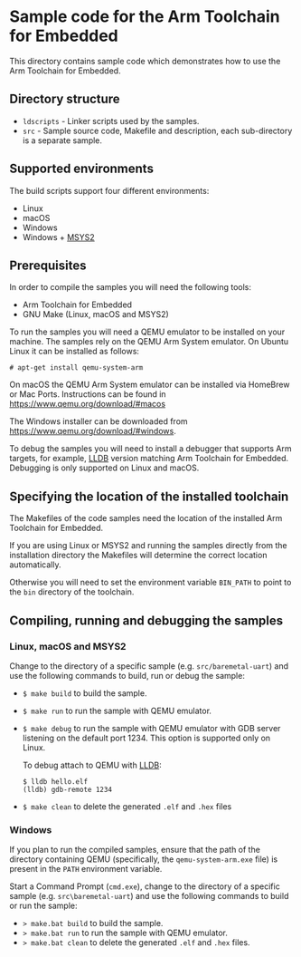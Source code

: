 # Sample code for the Arm Toolchain for Embedded

This directory contains sample code which demonstrates how to use the Arm
Toolchain for Embedded.

## Directory structure

* `ldscripts` - Linker scripts used by the samples.
* `src` - Sample source code, Makefile and description, each sub-directory is a
  separate sample.

## Supported environments

The build scripts support four different environments:
* Linux
* macOS
* Windows
* Windows + [MSYS2](https://www.msys2.org/)

## Prerequisites

In order to compile the samples you will need the following tools:
* Arm Toolchain for Embedded
* GNU Make (Linux, macOS and MSYS2)

To run the samples you will need a QEMU emulator to be installed on your
machine. The samples rely on
the QEMU Arm System emulator. On Ubuntu Linux it can be installed as follows:

```
# apt-get install qemu-system-arm
```

On macOS the QEMU Arm System emulator can be installed via HomeBrew or
Mac Ports. Instructions can be found in
https://www.qemu.org/download/#macos

The Windows installer can be downloaded from
https://www.qemu.org/download/#windows.

To debug the samples you will need to install a debugger
that supports Arm targets, for example,
[LLDB](https://lldb.llvm.org/) version matching Arm Toolchain for Embedded.
Debugging is only supported on Linux and macOS.

## Specifying the location of the installed toolchain

The Makefiles of the code samples need the location of the installed Arm
Toolchain for Embedded.

If you are using Linux or MSYS2 and running the samples directly from the
installation directory the Makefiles will determine the correct location
automatically.

Otherwise you will need to set the environment variable ``BIN_PATH`` to point
to the ``bin`` directory of the toolchain.

## Compiling, running and debugging the samples

### Linux, macOS and MSYS2

Change to the directory of a specific sample (e.g. ``src/baremetal-uart``) and
use the following commands to build, run or debug the sample:
* ``$ make build`` to build the sample.
* ``$ make run`` to run the sample with QEMU emulator.
* ``$ make debug`` to run the sample with QEMU emulator with GDB server
  listening on the default port 1234. This option is supported only on
  Linux.

  To debug attach to QEMU with [LLDB](https://lldb.llvm.org/):

  ```
  $ lldb hello.elf
  (lldb) gdb-remote 1234
  ```
* ``$ make clean`` to delete the generated ``.elf`` and ``.hex`` files

### Windows

If you plan to run the compiled samples, ensure that the path of the directory
containing QEMU (specifically, the ``qemu-system-arm.exe`` file) is present in
the ``PATH`` environment variable.

Start a Command Prompt (``cmd.exe``), change to the directory of a specific
sample (e.g. ``src\baremetal-uart``) and use the following commands to build or
run the sample:
* ``> make.bat build`` to build the sample.
* ``> make.bat run`` to run the sample with QEMU emulator.
* ``> make.bat clean`` to delete the generated ``.elf`` and ``.hex`` files.
